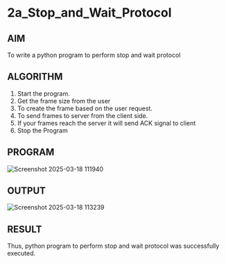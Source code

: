 # 2a_Stop_and_Wait_Protocol
## AIM 
To write a python program to perform stop and wait protocol
## ALGORITHM
1. Start the program.
2. Get the frame size from the user
3. To create the frame based on the user request.
4. To send frames to server from the client side.
5. If your frames reach the server it will send ACK signal to client
6. Stop the Program
## PROGRAM

![Screenshot 2025-03-18 111940](https://github.com/user-attachments/assets/03d438ac-b37f-4b80-a5f2-752a1a2c8d65)


## OUTPUT
![Screenshot 2025-03-18 113239](https://github.com/user-attachments/assets/23210acf-4696-4f3c-8e00-6c1b1e76987d)


## RESULT
Thus, python program to perform stop and wait protocol was successfully executed.
